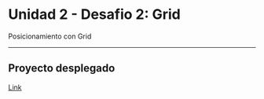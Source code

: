 # Unidad 2 - Desafio 2: Grid

Posicionamiento con Grid

---

## Proyecto desplegado

[Link](https://pipexlul.github.io/U2-D2-Grid/)
